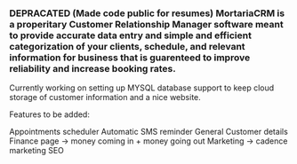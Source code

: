 ### DEPRACATED (Made code public for resumes) MortariaCRM is a properitary Customer Relationship Manager software meant to provide accurate data entry and simple and efficient categorization of your clients, schedule, and relevant information for business that is guarenteed to improve reliability and increase booking rates.

Currently working on setting up MYSQL database support to keep cloud storage of customer information and a nice website.

Features to be added:

Appointments scheduler
Automatic SMS reminder
General Customer details
Finance page -> money coming in + money going out
Marketing -> cadence marketing
SEO
